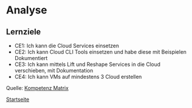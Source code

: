 # Analyse

## Lernziele
* CE1: Ich kann die Cloud Services einsetzen
* CE2: Ich kann Cloud CLI Tools einsetzen und habe diese mit Beispielen Dokumentiert
* CE3: Ich kann mittels Lift und Reshape Services in die Cloud verschieben, mit Dokumentation
* CE4: Ich kann VMs auf mindestens 3 Cloud erstellen

Quelle: [Kompetenz Matrix](https://gitlab.com/ch-tbz-hf/Stud/cnt/-/tree/main/1_Kompetenzmatrix#matrix)

[Startseite](https://github.com/ask-yo-girl-about-me/Project-Future)